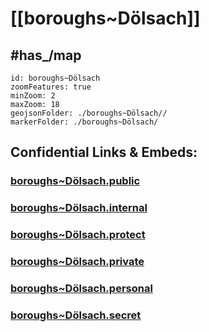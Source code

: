 # [[boroughs~Dölsach]] 


## #has_/map  



```leaflet
id: boroughs~Dölsach
zoomFeatures: true 
minZoom: 2 
maxZoom: 18
geojsonFolder: ./boroughs~Dölsach//
markerFolder: ./boroughs~Dölsach/
```



## Confidential Links & Embeds: 

### [boroughs~Dölsach.public](/_public/\Earth\Continent\Europe\Europe~Central\Austria\Austrias_States\Tirol\counties~Tirol\Lienz\cities~Lienz\Dölsachboroughs~Dölsach.public.md) 

### [boroughs~Dölsach.internal](/_internal/\Earth\Continent\Europe\Europe~Central\Austria\Austrias_States\Tirol\counties~Tirol\Lienz\cities~Lienz\Dölsachboroughs~Dölsach.internal.md) 

### [boroughs~Dölsach.protect](/_protect/\Earth\Continent\Europe\Europe~Central\Austria\Austrias_States\Tirol\counties~Tirol\Lienz\cities~Lienz\Dölsachboroughs~Dölsach.protect.md) 

### [boroughs~Dölsach.private](/_private/\Earth\Continent\Europe\Europe~Central\Austria\Austrias_States\Tirol\counties~Tirol\Lienz\cities~Lienz\Dölsachboroughs~Dölsach.private.md) 

### [boroughs~Dölsach.personal](/_personal/\Earth\Continent\Europe\Europe~Central\Austria\Austrias_States\Tirol\counties~Tirol\Lienz\cities~Lienz\Dölsachboroughs~Dölsach.personal.md) 

### [boroughs~Dölsach.secret](/_secret/\Earth\Continent\Europe\Europe~Central\Austria\Austrias_States\Tirol\counties~Tirol\Lienz\cities~Lienz\Dölsachboroughs~Dölsach.secret.md)

